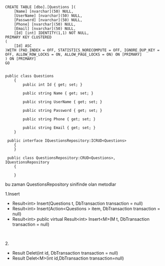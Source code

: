 <pre class="language-csharp"><code>CREATE TABLE [dbo].[Questions ](
	[Name] [nvarchar](50) NULL,
	[UserName] [nvarchar](50) NULL,
	[Password] [nvarchar](50) NULL,
	[Phone] [nvarchar](50) NULL,
	[Email] [nvarchar](50) NULL,
	[Id] [int] IDENTITY(1,1) NOT NULL,
PRIMARY KEY CLUSTERED 
(
	[Id] ASC
)WITH (PAD_INDEX = OFF, STATISTICS_NORECOMPUTE = OFF, IGNORE_DUP_KEY = OFF, ALLOW_ROW_LOCKS = ON, ALLOW_PAGE_LOCKS = ON) ON [PRIMARY]
) ON [PRIMARY]
GO


public class Questions 
    {	
        public int Id { get; set; }

        public string Name { get; set; }

        public string UserName { get; set; }

        public string Password { get; set; }

        public string Phone { get; set; }

        public string Email { get; set; }
    }</code></pre>






	    
    
<pre class="language-csharp"><code> public interface IQuestionsRepository:ICRUD&lt;Questions&gt;
    {
    }</code></pre>
<pre class="language-csharp"><code> public class QuestionsRepository:CRUD&lt;Questions&gt;, IQuestionsRepository
    {

    }</code></pre>
<p>bu zaman QuestionsRepository sinifinde olan metodlar</p>
<p>1.Insert&nbsp;&nbsp;</p>
<ul>
<li>Result&lt;int&gt; Insert(Questions t, DbTransaction transaction = null)</li>
<li>Result&lt;int&gt; Insert(Action&lt;Questions &gt; item, DbTransaction transaction = null)</li>
<li>Result&lt;int&gt; public virtual Result&lt;int&gt; Insert&lt;M&gt;(M t, DbTransaction transaction = null)</li>
</ul>
<p>&nbsp;</p>
<p>2.</p>
<ul>
<li>Result Delet(int id, DbTransaction transaction = null)</li>
<li>Result Delet&lt;M&gt;(int id,DbTransaction transaction=null)</li>
</ul>
